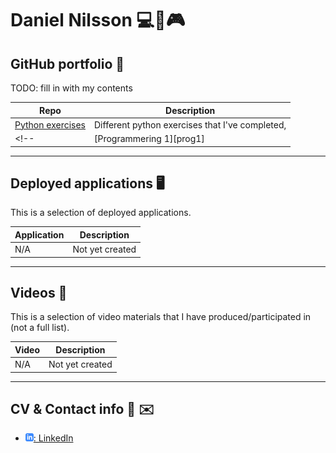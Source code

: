 
# Daniel Nilsson :computer::musical_note::video_game:


## GitHub portfolio :briefcase:

TODO: fill in with my contents

| Repo                           | Description                        |
| ------------------------------ | ---------------------------------- |
| [Python exercises][pr]         | Different python exercises that I've completed,|
<!-- | [Programmering 1][prog1]           | first programming course (gymnasiet)   | -->

[pr]: https://github.com/Danneftw1/Python-Daniel-Nilsson

---

## Deployed applications :desktop_computer:

This is a selection of deployed applications.

| Application                    | Description                                   |
| ------------------------------ | --------------------------------------------- |
| N/A                            | Not yet created                               |


---

## Videos :movie_camera:

This is a selection of video materials that I have produced/participated in (not a full list).

| Video                                 | Description                                  |
| ------------------------------------- | -------------------------------------------- |
| N/A                                   | Not yet created                              |


---

## CV & Contact info :iphone: :envelope: 

- [![linkedIn icon](assets/linkedIn-icon.png): LinkedIn][linkedin]

[linkedin]: https://www.linkedin.com/in/daniel-nilsson-a3a65b241/
